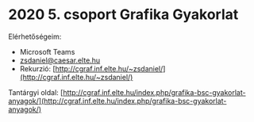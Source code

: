 # 2020 5. csoport Grafika Gyakorlat

Elérhetőségeim:
 * Microsoft Teams
 * zsdaniel@caesar.elte.hu
 * Rekurzió: [http://cgraf.inf.elte.hu/~zsdaniel/](http://cgraf.inf.elte.hu/~zsdaniel/)

Tantárgyi oldal: [http://cgraf.inf.elte.hu/index.php/grafika-bsc-gyakorlat-anyagok/](http://cgraf.inf.elte.hu/index.php/grafika-bsc-gyakorlat-anyagok/)
